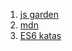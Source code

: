1. [js garden](http://bonsaiden.github.io/JavaScript-Garden/)
2. [mdn](https://developer.mozilla.org/en-US/docs/Web/JavaScript)
3. [ES6 katas](http://es6katas.org/)